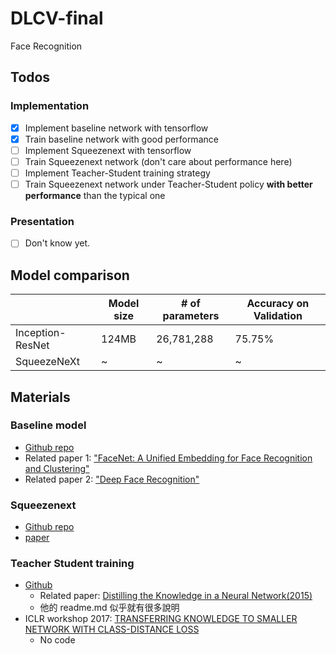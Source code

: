 # DLCV-final
Face Recognition

## Todos

### Implementation
- [x] Implement baseline network with tensorflow
- [x] Train baseline network with good performance
- [ ] Implement Squeezenext with tensorflow
- [ ] Train Squeezenext network (don't care about performance here)
- [ ] Implement Teacher-Student training strategy
- [ ] Train Squeezenext network under Teacher-Student policy **with better performance** than the typical one

### Presentation
- [ ] Don't know yet.

## Model comparison
|  | Model size | # of parameters | Accuracy on Validation |
| -------- | -------- | -------- | -------- |
| Inception-ResNet | 124MB | 26,781,288 | 75.75% |
| SqueezeNeXt | ~     | ~     | ~  |

## Materials
### Baseline model
* [Github repo](https://github.com/davidsandberg/facenet)
* Related paper 1: ["FaceNet: A Unified Embedding for Face Recognition and Clustering"](https://arxiv.org/abs/1503.03832)
* Related paper 2: ["Deep Face Recognition"](http://www.robots.ox.ac.uk/~vgg/publications/2015/Parkhi15/parkhi15.pdf)

### Squeezenext
* [Github repo](https://github.com/amirgholami/SqueezeNext)
* [paper](https://arxiv.org/abs/1803.10615)

### Teacher Student training
* [Github](https://github.com/EricHe98/Teacher-Student-Training)
  * Related paper: [Distilling the Knowledge in a Neural Network(2015)](https://arxiv.org/abs/1503.02531?context=cs)
  * 他的 readme.md 似乎就有很多說明
* ICLR workshop 2017: [TRANSFERRING KNOWLEDGE TO SMALLER NETWORK
WITH CLASS-DISTANCE LOSS](https://openreview.net/pdf?id=ByXrfaGFe)
  * No code


